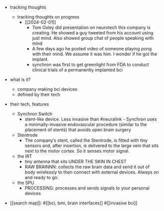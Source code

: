   * tracking thoughts
    * tracking thoughts on progress
      * [[2024-02-01]]
        * Tom Oxley did presentation on neurotech this company is creating. He showed a guy tweeted from his account using just mind. Also showed group chat of people speaking with mind
        * A few days ago he posted video of someone playing pong with their mind. We assume it was him. I wonder if he got the implant.
        * synchron was first to get greenlight from FDA to conduct clinical trials of a permanently implanted bci

  * what is it?
    * company making bci devices
    * defined by their tech
  * their tech, features
    * Synchron Switch
      * stent-like device. Less invasive than #neuralink - Synchron uses a minimally-invasive endovascular procedure (similar to the placement of stents) that avoids open brain surgery
    * Stentrode
      * The company’s stent, called the Stentrode, is fitted with tiny sensors and, after insertion, is delivered to the large vein that sits next to the motor cortex. So it senses motor signal.
    * the IRT
      * tiny antenna that sits UNDER THE SKIN IN CHEST
      * RAW BRAINNN: collects the raw brain data and send it out of body wirelessly to then connect with external devices. Always on and ready to go. 
    * the SPU
      * PROCESSING: processes and sends signals to your personal devices

  * [[search map]]: #[[bci, bmi, brain interfaces]] #[[invasive bci]]